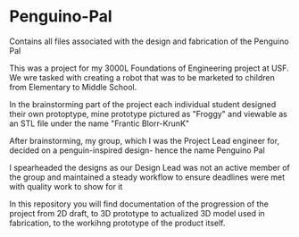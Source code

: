 # Penguino-Pal
Contains all files associated with the design and fabrication of the Penguino Pal



This was a project for my 3000L Foundations of Engineering project at USF.
We wre tasked with creating a robot that was to be marketed to children from Elementary to Middle School.

In the brainstorming part of the project each individual student designed their own protoptype,
mine prototype pictured as "Froggy" and viewable as an STL file under the name "Frantic Blorr-KrunK"

After brainstorming, my group, which I was the Project Lead engineer for, decided on a penguin-inspired design-
hence the name Penguino Pal

I spearheaded the designs as our Design Lead was not an active member of the group
and maintained a steady workflow to ensure deadlines were met with quality work to show for it

In this repository you will find documentation of the progression of the project from 2D draft, 
to 3D prototype to actualized 3D model used in fabrication, to the workihng prototype of the product itself.
